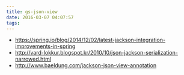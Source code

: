```yaml
---
title: gs-json-view
date: 2016-03-07 04:07:57
tags:
---
```


- https://spring.io/blog/2014/12/02/latest-jackson-integration-improvements-in-spring
- http://vard-lokkur.blogspot.kr/2010/10/json-jackson-serialization-narrowed.html
- http://www.baeldung.com/jackson-json-view-annotation